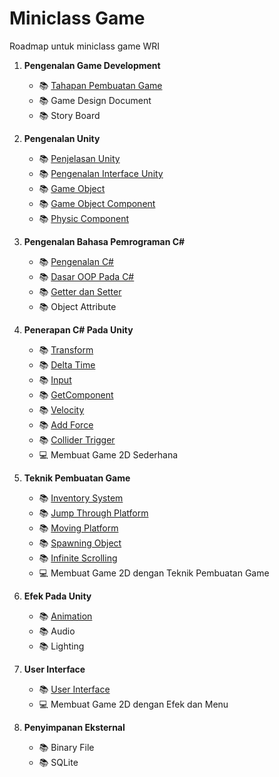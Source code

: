 # Miniclass Game

Roadmap untuk miniclass game WRI

1.  **Pengenalan Game Development**
    - :books: [Tahapan Pembuatan Game](materi/pengenalan-game-dev/tahapan-pembuatan-game.md)
    - :books: Game Design Document
    - :books: Story Board
2.  **Pengenalan Unity**

    - :books: [Penjelasan Unity](materi/pengenalan-unity/penjelasan-unity.md)
    - :books: [Pengenalan Interface Unity](materi/pengenalan-unity/pengenalan-interface-unity.md)
    - :books: [Game Object](materi/pengenalan-unity/game-object.md)
    - :books: [Game Object Component](materi/pengenalan-unity/game-object-component.md)
    - :books: [Physic Component](materi/pengenalan-unity/physic2d.md)

3.  **Pengenalan Bahasa Pemrograman C#**

    - :books: [Pengenalan C#](materi/pengenalan-c-sharp/pengenalan-cSharp.md)
    - :books: [Dasar OOP Pada C#](materi/pengenalan-c-sharp/dasar-oop-cSharp.md)
    - :books: [Getter dan Setter](materi/pengenalan-c-sharp/getter-dan-setter.md)
    - :books: Object Attribute

4.  **Penerapan C# Pada Unity**

    - :books: [Transform](materi/penerapan-c-sharp-pada-unity/transform.md)
    - :books: [Delta Time](materi/penerapan-c-sharp-pada-unity/delta-time.md)
    - :books: [Input](materi/penerapan-c-sharp-pada-unity/input.md)
    - :books: [GetComponent](materi/penerapan-c-sharp-pada-unity/getcomponent.md)
    - :books: [Velocity](materi/penerapan-c-sharp-pada-unity/velocity.md)
    - :books: [Add Force](materi/penerapan-c-sharp-pada-unity/addForce.md)
    - :books: [Collider Trigger](materi/penerapan-c-sharp-pada-unity/collider2d.md)
    - :computer: Membuat Game 2D Sederhana

5.  **Teknik Pembuatan Game**

    - :books: [Inventory System](https://unity3d.com/learn/tutorials/projects/2d-game-kit/inventory-system)
    - :books: [Jump Through Platform](https://www.youtube.com/watch?v=acFYSKle6wY)
    - :books: [Moving Platform](https://www.youtube.com/watch?v=O6wlIqe2lTA)
    - :books: [Spawning Object](https://www.youtube.com/watch?v=tz2fRF2GnqY)
    - :books: [Infinite Scrolling](https://www.youtube.com/watch?v=IgZQjGyB9zg)
    - :computer: Membuat Game 2D dengan Teknik Pembuatan Game

6.  **Efek Pada Unity**

    - :books: [Animation](materi/efek-pada-unity/animation.md)
    - :books: Audio
    - :books: Lighting

7.  **User Interface**

    - :books: [User Interface](materi/user-interface/user-interface.md)
    - :computer: Membuat Game 2D dengan Efek dan Menu

8.  **Penyimpanan Eksternal**
    - :books: Binary File
    - :books: SQLite
